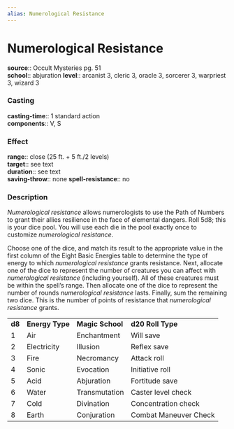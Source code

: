 ```yaml
---
alias: Numerological Resistance
---
```


# Numerological Resistance 

**source**:: Occult Mysteries pg. 51  
**school**:: abjuration
**level**:: arcanist 3, cleric 3, oracle 3, sorcerer 3, warpriest 3, wizard 3

### Casting 

**casting-time**:: 1 standard action  
**components**:: V, S

### Effect 

**range**:: close (25 ft. + 5 ft./2 levels)  
**target**:: see text  
**duration**:: see text  
**saving-throw**:: none
**spell-resistance**:: no

### Description 

*Numerological resistance* allows numerologists to use the Path of Numbers to grant their allies resilience in the face of elemental dangers. Roll 5d8; this is your dice pool. You will use each die in the pool exactly once to customize *numerological resistance*.  
  
Choose one of the dice, and match its result to the appropriate value in the first column of the Eight Basic Energies table to determine the type of energy to which *numerological resistance* grants resistance. Next, allocate one of the dice to represent the number of creatures you can affect with *numerological resistance* (including yourself). All of these creatures must be within the spell’s range. Then allocate one of the dice to represent the number of rounds *numerological resistance* lasts. Finally, sum the remaining two dice. This is the number of points of resistance that *numerological resistance* grants.  
  

|        |                 |                  |                       |
|--------|-----------------|------------------|-----------------------|
| **d8** | **Energy Type** | **Magic School** | **d20 Roll Type**     |
| 1      | Air             | Enchantment      | Will save             |
| 2      | Electricity     | Illusion         | Reflex save           |
| 3      | Fire            | Necromancy       | Attack roll           |
| 4      | Sonic           | Evocation        | Initiative roll       |
| 5      | Acid            | Abjuration       | Fortitude save        |
| 6      | Water           | Transmutation    | Caster level check    |
| 7      | Cold            | Divination       | Concentration check   |
| 8      | Earth           | Conjuration      | Combat Maneuver Check |
